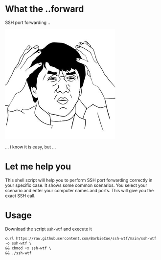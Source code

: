 # What the ..forward

SSH port forwarding ..

![meme](meme.jpg)

... i know it is easy, but ...


# Let me help you

This shell script will help you to perform SSH port forwarding correctly in your specific case.
It shows some common scenarios. You select your scenario and enter your computer names and ports.
This will give you the exact SSH call.

# Usage

Download the script `ssh-wtf` and execute it

```shell
curl https://raw.githubusercontent.com/BarbieCue/ssh-wtf/main/ssh-wtf -o ssh-wtf \
&& chmod +x ssh-wtf \
&& ./ssh-wtf
```
